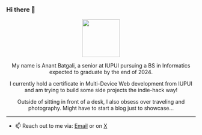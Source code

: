 ### Hi there 👋

<div id="header" align="center">
  <img src="https://media.giphy.com/media/ZEUODEtQiUZWGg6IHR/giphy.gif" width="100"/>
  <p>My name is Anant Batgali, a senior at IUPUI pursuing a BS in Informatics expected to graduate by the end of 2024.</p>
  <p>I currently hold a certificate in Multi-Device Web development from IUPUI and am trying to build some side projects the indie-hack way!
  <p>Outside of sitting in front of a desk, I also obsess over traveling and photography. Might have to start a blog just to showcase... </p>
</div>
<hr>

- 📫 Reach out to me via: <a href="mailto:anantb7@proton.me">Email</a> or on <a href="https://twitter.com/AnantBatgali">X</a>
<!--- ⚡ Fun fact: ...-->
<!--- 👯 I’m looking to collaborate on ... -->
